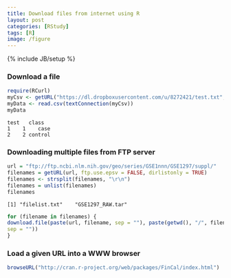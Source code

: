 ```yaml
---
title: Download files from internet using R
layout: post
categories: [RStudy]
tags: [R]
image: /figure
---
```


{% include JB/setup %}

### Download a file

```r
require(RCurl)
myCsv <- getURL("https://dl.dropboxusercontent.com/u/8272421/test.txt", ssl.verifypeer = FALSE)
myData <- read.csv(textConnection(myCsv))
myData
```

```
test   class
1    1    case
2    2 control
```

### Downloading multiple files from FTP server

```r
url = "ftp://ftp.ncbi.nlm.nih.gov/geo/series/GSE1nnn/GSE1297/suppl/"
filenames = getURL(url, ftp.use.epsv = FALSE, dirlistonly = TRUE)
filenames <- strsplit(filenames, "\r\n")
filenames = unlist(filenames)
filenames
```

```
[1] "filelist.txt"    "GSE1297_RAW.tar"
```

```r
for (filename in filenames) {
download.file(paste(url, filename, sep = ""), paste(getwd(), "/", filename,
sep = ""))
}
```

### Load a given URL into a WWW browser

```r
browseURL("http://cran.r-project.org/web/packages/FinCal/index.html")
```

